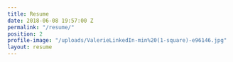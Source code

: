```yaml
---
title: Resume
date: 2018-06-08 19:57:00 Z
permalink: "/resume/"
position: 2
profile-image: "/uploads/ValerieLinkedIn-min%20(1-square)-e96146.jpg"
layout: resume
---
```


